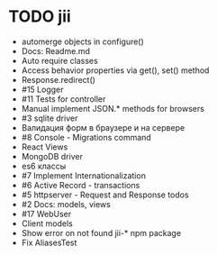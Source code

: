 
# TODO jii
- automerge objects in configure()
- Docs: Readme.md
- Auto require classes
- Access behavior properties via get(), set() method
- Response.redirect()
- #15 Logger
- #11 Tests for controller
- Manual implement JSON.* methods for browsers
- #3 sqlite driver
- Валидация форм в браузере и на сервере
- #8 Console - Migrations command
- React Views
- MongoDB driver
- es6 классы
- #7 Implement Internationalization
- #6 Active Record - transactions
- #5 httpserver - Request and Response todos
- #2 Docs: models, views
- #17 WebUser
- Client models
- Show error on not found jii-* npm package
- Fix AliasesTest